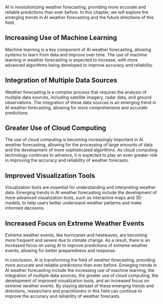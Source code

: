 
AI is revolutionizing weather forecasting, providing more accurate and reliable predictions than ever before. In this chapter, we will explore the emerging trends in AI weather forecasting and the future directions of this field.

Increasing Use of Machine Learning
----------------------------------

Machine learning is a key component of AI weather forecasting, allowing systems to learn from data and improve over time. The use of machine learning in weather forecasting is expected to increase, with more advanced algorithms being developed to improve accuracy and reliability.

Integration of Multiple Data Sources
------------------------------------

Weather forecasting is a complex process that requires the analysis of multiple data sources, including satellite imagery, radar data, and ground observations. The integration of these data sources is an emerging trend in AI weather forecasting, allowing for more comprehensive and accurate predictions.

Greater Use of Cloud Computing
------------------------------

The use of cloud computing is becoming increasingly important in AI weather forecasting, allowing for the processing of large amounts of data and the development of more sophisticated algorithms. As cloud computing technology continues to advance, it is expected to play an even greater role in improving the accuracy and reliability of weather forecasts.

Improved Visualization Tools
----------------------------

Visualization tools are essential for understanding and interpreting weather data. Emerging trends in AI weather forecasting include the development of more advanced visualization tools, such as interactive maps and 3D models, to help users better understand weather patterns and make informed decisions.

Increased Focus on Extreme Weather Events
-----------------------------------------

Extreme weather events, like hurricanes and heatwaves, are becoming more frequent and severe due to climate change. As a result, there is an increased focus on using AI to improve predictions of extreme weather events, allowing for better preparedness and response.

In conclusion, AI is transforming the field of weather forecasting, providing more accurate and reliable predictions than ever before. Emerging trends in AI weather forecasting include the increasing use of machine learning, the integration of multiple data sources, the greater use of cloud computing, the development of improved visualization tools, and an increased focus on extreme weather events. By staying abreast of these emerging trends and directions, researchers and practitioners in this field can continue to improve the accuracy and reliability of weather forecasts.
